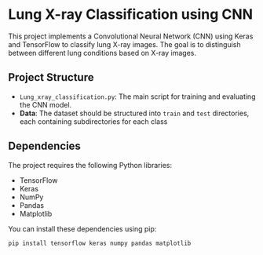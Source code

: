 # Lung X-ray Classification using CNN

This project implements a Convolutional Neural Network (CNN) using Keras and TensorFlow to classify lung X-ray images. The goal is to distinguish between different lung conditions based on X-ray images.

## Project Structure

- `Lung_xray_classification.py`: The main script for training and evaluating the CNN model.
- **Data**: The dataset should be structured into `train` and `test` directories, each containing subdirectories for each class 

## Dependencies

The project requires the following Python libraries:

- TensorFlow
- Keras
- NumPy
- Pandas
- Matplotlib

You can install these dependencies using pip:

```bash
pip install tensorflow keras numpy pandas matplotlib

